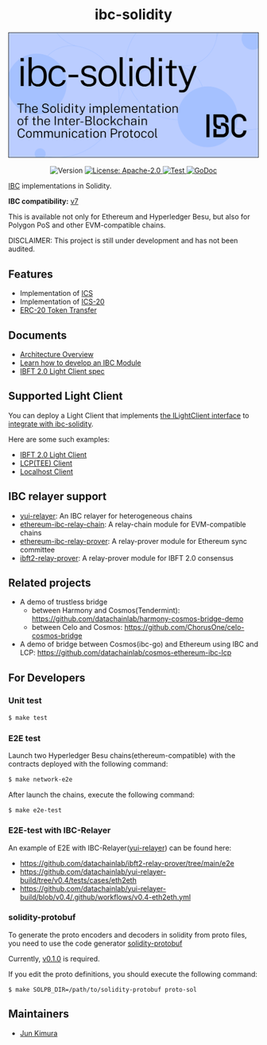 <div align="center">
  <h1>ibc-solidity</h1>
</div>

![banner](docs/img/IBC-solidity-cover.svg)

<div align="center">
  <img alt="Version" src="https://img.shields.io/github/tag/hyperledger-labs/yui-ibc-solidity.svg">
  <a href="https://github.com/hyperledger-labs/yui-ibc-solidity/blob/main/LICENSE">
    <img alt="License: Apache-2.0" src="https://img.shields.io/github/license/hyperledger-labs/yui-ibc-solidity.svg" />
  </a>
  <a href="https://github.com/hyperledger-labs/yui-ibc-solidity/actions/workflows/test.yml">
    <img alt="Test" src="https://github.com/hyperledger-labs/yui-ibc-solidity/actions/workflows/test.yml/badge.svg" />
  </a>
  <a href="https://pkg.go.dev/github.com/hyperledger-labs/yui-ibc-solidity?tab=doc">
    <img alt="GoDoc" src="https://godoc.org/github.com/hyperledger-labs/yui-ibc-solidity?status.svg" />
  </a>
</div>

[IBC](https://github.com/cosmos/ibc) implementations in Solidity.

**IBC compatibility:** [v7](https://github.com/cosmos/ibc-go/releases/tag/v7.0.0)

This is available not only for Ethereum and Hyperledger Besu, but also for Polygon PoS and other EVM-compatible chains.

DISCLAIMER: This project is still under development and has not been audited.

## Features

- Implementation of [ICS](https://github.com/cosmos/ibc/tree/master/spec/core)
- Implementation of [ICS-20](https://github.com/cosmos/ibc/tree/master/spec/app/ics-020-fungible-token-transfer)
- [ERC-20 Token Transfer](./contracts/apps/20-transfer/ICS20TransferBank.sol)

## Documents

- [Architecture Overview](./docs/architecture.md)
- [Learn how to develop an IBC Module](https://labs.hyperledger.org/yui-docs/yui-ibc-solidity/)
- [IBFT 2.0 Light Client spec](./docs/ibft2-light-client.md)

## Supported Light Client

You can deploy a Light Client that implements [the ILightClient interface](./contracts/core/02-client/ILightClient.sol) to [integrate with ibc-solidity](./docs/architecture.md#light-client).

Here are some such examples:
- [IBFT 2.0 Light Client](./contracts/clients/IBFT2Client.sol)
- [LCP(TEE) Client](https://github.com/datachainlab/lcp-solidity)
- [Localhost Client](./contracts/clients/LocalhostClient.sol)

## IBC relayer support

- [yui-relayer](https://github.com/datachainlab/yui-relayer): An IBC relayer for heterogeneous chains
- [ethereum-ibc-relay-chain](https://github.com/datachainlab/ethereum-ibc-relay-chain): A relay-chain module for EVM-compatible chains
- [ethereum-ibc-relay-prover](https://github.com/datachainlab/ethereum-ibc-relay-prover): A relay-prover module for Ethereum sync committee
- [ibft2-relay-prover](https://github.com/datachainlab/ibft2-relay-prover): A relay-prover module for IBFT 2.0 consensus

## Related projects

- A demo of trustless bridge
    - between Harmony and Cosmos(Tendermint): https://github.com/datachainlab/harmony-cosmos-bridge-demo
    - between Celo and Cosmos: https://github.com/ChorusOne/celo-cosmos-bridge
- A demo of bridge between Cosmos(ibc-go) and Ethereum using IBC and LCP: https://github.com/datachainlab/cosmos-ethereum-ibc-lcp

## For Developers

### Unit test

```sh
$ make test
```

### E2E test

Launch two Hyperledger Besu chains(ethereum-compatible) with the contracts deployed with the following command:

```sh
$ make network-e2e
```

After launch the chains, execute the following command:

```
$ make e2e-test
```

### E2E-test with IBC-Relayer

An example of E2E with IBC-Relayer([yui-relayer](https://github.com/hyperledger-labs/yui-relayer)) can be found here:
- https://github.com/datachainlab/ibft2-relay-prover/tree/main/e2e
- https://github.com/datachainlab/yui-relayer-build/tree/v0.4/tests/cases/eth2eth
- https://github.com/datachainlab/yui-relayer-build/blob/v0.4/.github/workflows/v0.4-eth2eth.yml

### solidity-protobuf

To generate the proto encoders and decoders in solidity from proto files, you need to use the code generator [solidity-protobuf](https://github.com/datachainlab/solidity-protobuf)

Currently, [v0.1.0](https://github.com/datachainlab/solidity-protobuf/tree/v0.1.0) is required.

If you edit the proto definitions, you should execute the following command:
```
$ make SOLPB_DIR=/path/to/solidity-protobuf proto-sol
```

## Maintainers

- [Jun Kimura](https://github.com/bluele)
